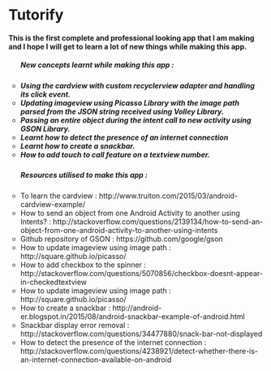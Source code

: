 # Tutorify

<h4>This is the first complete and professional looking app that I am making and I hope I will get to learn a lot of new things while making this app.</h4>


<ul style="list-style-type:circle">
        <h5>New concepts learnt while making this app :<h5>
        <li>Using the cardview with custom recyclerview adapter and handling its click event.</li>
        <li>Updating imageview using Picasso Library with the image path parsed from the JSON string received using Volley Library.</li>
        <li>Passing an entire object during the intent call to new activity using GSON Library.</li>
        <li>Learnt how to detect the presence of an internet connection</li>
        <li>Learnt how to create a snackbar.</li>
        <li>How to add touch to call feature on a textview number.</li>
</ul>

<ul style="list-style-type:circle">
        <h5>Resources utilised to make this app :</h5> 
        <li>To learn the cardview : http://www.truiton.com/2015/03/android-cardview-example/</li>
        <li>How to send an object from one Android Activity to another using Intents? : http://stackoverflow.com/questions/2139134/how-to-send-an-object-from-one-android-activity-to-another-using-intents</li>
        <li>Github repository of GSON : https://github.com/google/gson</li>
        <li>How to update imageview using image path : http://square.github.io/picasso/</li>
        <li>How to add checkbox to the spinner : http://stackoverflow.com/questions/5070856/checkbox-doesnt-appear-in-checkedtextview</li>
        <li>How to update imageview using image path : http://square.github.io/picasso/</li>
        <li>How to create a snackbar : http://android-er.blogspot.in/2015/08/android-snackbar-example-of-android.html</li>
        <li>Snackbar display error removal : http://stackoverflow.com/questions/34477880/snack-bar-not-displayed
        <li>How to detect the presence of the internet connection : http://stackoverflow.com/questions/4238921/detect-whether-there-is-an-internet-connection-available-on-android</li>
</ul>
